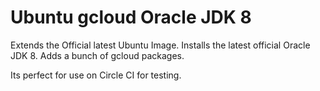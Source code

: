 # Ubuntu gcloud Oracle JDK 8

Extends the Official latest Ubuntu Image.
Installs the latest official Oracle JDK 8.
Adds a bunch of gcloud packages.


Its perfect for use on Circle CI for testing.